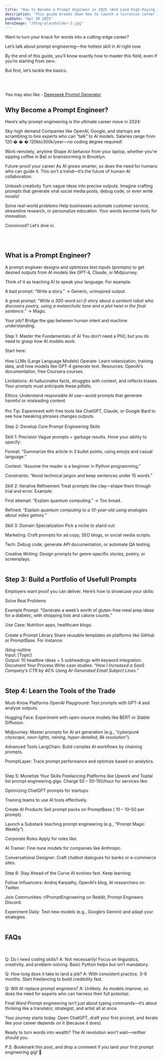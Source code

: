 ```yaml
---
title: "How to Become a Prompt Engineer in 2025 (And Land High-Paying Jobs)"
description: "This guide breaks down how to launch a lucrative career in prompt engineering, from mastering AI fundamentals and precision prompting techniques to monetizing skills through freelancing or corporate roles. Perfect for writers, tech enthusiasts, and career-changers seeking future-proof opportunities in the AI revolution."
pubDate: "Apr 28 2025"
heroImage: "/blog-placeholder-3.jpg"
---
```


Want to turn your knack for words into a cutting-edge career?

Let’s talk about prompt engineering—the hottest skill in AI right now.

By the end of this guide, you’ll know exactly how to master this field, even if you’re starting from zero.

But first, let’s tackle the basics.

<br></br>

You may also like - <a href="https://deepseekpromptgenerator.com/">Deepseek Prompt Generator</a>

<h2>Why Become a Prompt Engineer?</h2>
Here’s why prompt engineering is the ultimate career move in 2024:

Sky-high demand
Companies like OpenAI, Google, and startups are scrambling to hire experts who can “talk” to AI models. Salaries range from 
120
�
�
�
120kto300k/year—no coding degree required!

Work remotely, anytime
Shape AI behavior from your laptop, whether you’re sipping coffee in Bali or brainstorming in Brooklyn.

Future-proof your career
As AI grows smarter, so does the need for humans who can guide it. This isn’t a trend—it’s the future of human-AI collaboration.

Unleash creativity
Turn vague ideas into precise outputs. Imagine crafting prompts that generate viral social media posts, debug code, or even write novels!

Solve real-world problems
Help businesses automate customer service, streamline research, or personalize education. Your words become tools for innovation.

Convinced? Let’s dive in.

<br></br>

<h2>What is a Prompt Engineer?</h2>
A prompt engineer designs and optimizes text inputs (prompts) to get desired outputs from AI models like GPT-4, Claude, or Midjourney.

Think of it as teaching AI to speak your language. For example:

A bad prompt: “Write a story.” → Generic, uninspired output.

A great prompt: *“Write a 300-word sci-fi story about a sentient robot who discovers poetry, using a melancholic tone and a plot twist in the final sentence.”* → Magic.

Your job? Bridge the gap between human intent and machine understanding.
<br></br>
Step 1: Master the Fundamentals of AI
You don’t need a PhD, but you do need to grasp how AI models work.

Start here:
<br></br>
How LLMs (Large Language Models) Operate: Learn tokenization, training data, and how models like GPT-4 generate text. Resources: OpenAI’s documentation, free Coursera courses.

Limitations: AI hallucinates facts, struggles with context, and reflects biases. Your prompts must anticipate these pitfalls.

Ethics: Understand responsible AI use—avoid prompts that generate harmful or misleading content.
<br></br>
Pro Tip: Experiment with free tools like ChatGPT, Claude, or Google Bard to see how tweaking phrases changes outputs.
<br></br>
Step 2: Develop Core Prompt Engineering Skills
<br></br>
Skill 1: Precision
Vague prompts = garbage results. Hone your ability to specify:

Format: “Summarize this article in 3 bullet points, using emojis and casual language.”

Context: “Assume the reader is a beginner in Python programming.”

Constraints: “Avoid technical jargon and keep sentences under 15 words.”
<br></br>
Skill 2: Iterative Refinement
Treat prompts like clay—shape them through trial and error. Example:

First attempt: “Explain quantum computing.” → Too broad.

Refined: *“Explain quantum computing to a 10-year-old using analogies about video games.”*
<br></br>
Skill 3: Domain Specialization
Pick a niche to stand out:

Marketing: Craft prompts for ad copy, SEO blogs, or social media scripts.

Tech: Debug code, generate API documentation, or automate QA testing.

Creative Writing: Design prompts for genre-specific stories, poetry, or screenplays.
<br></br>
<h2>Step 3: Build a Portfolio of Usefull Prompts</h2>
Employers want proof you can deliver. Here’s how to showcase your skills:

Solve Real Problems

Example Prompt: “Generate a week’s worth of gluten-free meal prep ideas for a diabetic, with shopping lists and calorie counts.”

Use Case: Nutrition apps, healthcare blogs.
<br></br>
Create a Prompt Library
Share reusable templates on platforms like GitHub or PromptBase. For instance:

/blog-outline  
Input: [Topic]  
Output: 10 headline ideas + 5 subheadings with keyword integration.  
Document Your Process
Write case studies: *“How I Increased a SaaS Company’s CTR by 40% Using AI-Generated Email Subject Lines.”*
<br></br>
<h2>Step 4: Learn the Tools of the Trade</h2>
Must-Know Platforms
OpenAI Playground: Test prompts with GPT-4 and analyze outputs.

Hugging Face: Experiment with open-source models like BERT or Stable Diffusion.

Midjourney: Master prompts for AI art generation (e.g., *“cyberpunk cityscape, neon lights, raining, hyper-detailed, 8k resolution”*).

Advanced Tools
LangChain: Build complex AI workflows by chaining prompts.

PromptLayer: Track prompt performance and optimize based on analytics.
<br></br>
</h2>Step 5: Monetize Your Skills</h2>
Freelancing
Platforms like Upwork and Toptal list prompt engineering gigs. Charge 
50
–
50–150/hour for services like:

Optimizing ChatGPT prompts for startups.

Training teams to use AI tools effectively.

Create AI Products
Sell prompt packs on PromptBase (
10
–
10–50 per prompt).

Launch a Substack teaching prompt engineering (e.g., “Prompt Magic Weekly”).

Corporate Roles
Apply for roles like:

AI Trainer: Fine-tune models for companies like Anthropic.

Conversational Designer: Craft chatbot dialogues for banks or e-commerce sites.
<br></br>
Step 6: Stay Ahead of the Curve
AI evolves fast. Keep learning:

Follow Influencers: Andrej Karpathy, OpenAI’s blog, AI researchers on Twitter.

Join Communities: r/PromptEngineering on Reddit, Prompt Engineers Discord.

Experiment Daily: Test new models (e.g., Google’s Gemini) and adapt your strategies.
<br></br>
<h2>FAQs</h2>
<br></br>
Q: Do I need coding skills?
A: Not necessarily! Focus on linguistics, creativity, and problem-solving. Basic Python helps but isn’t mandatory.

Q: How long does it take to land a job?
A: With consistent practice, 3–6 months. Start freelancing to build credibility fast.

Q: Will AI replace prompt engineers?
A: Unlikely. As models improve, so does the need for experts who can harness their full potential.

Final Word
Prompt engineering isn’t just about typing commands—it’s about thinking like a translator, strategist, and artist all at once.

Your journey starts today. Open ChatGPT, draft your first prompt, and iterate like your career depends on it (because it does).

Ready to turn words into wealth? The AI revolution won’t wait—neither should you.

P.S. Bookmark this post, and drop a comment if you land your first prompt engineering gig! 🚀
